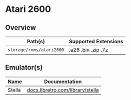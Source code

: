 # Atari 2600

## Overview

| Path(s) | Supported Extensions |
| --- | --- |
| `storage/roms/atari2600` | .a26 .bin .zip .7z |

## Emulator(s)

| Name | Documentation |
| --- | --- |
| Stella | [docs.libretro.com/library/stella](https://docs.libretro.com/library/stella/) |